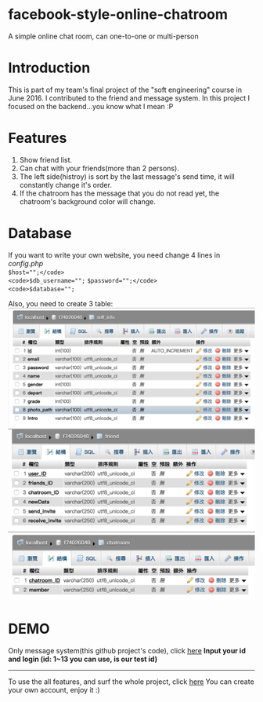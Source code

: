# facebook-style-online-chatroom
A simple online chat room, can one-to-one or multi-person

# Introduction
This is part of my team's final project of the "soft engineering" course in June 2016.
I contributed to the friend and message system.
In this project I focused on the backend...you know what I mean :P

# Features
1. Show friend list.
2. Can chat with your friends(more than 2 persons).
3. The left side(histroy) is sort by the last message's send time, it will constantly change it's order.
4. If the chatroom has the message that you do not read yet, the chatroom's background color will change.

# Database
If you want to write your own website, you need change 4 lines in *config.php*    
<code>$host="";</code>
<code>$db_username="";</code> 
<code>$password="";</code>
<code>$database="";</code>

Also, you need to create 3 table:
![](/img/1.png)
![](/img/2.png)
![](/img/3.png)


# DEMO
Only message system(this github project's code), click [here](http://140.116.245.148/WebCourse/students/f74026048/online-message/login.html)
**Input your id and login (id: 1~13 you can use, is our test id)**

***


To use the all features, and surf the whole project, click [here](http://140.116.245.148/WebCourse/students/f74026048/softpro/self_info/signin.html)
You can create your own account, enjoy it :)